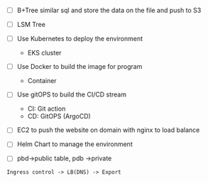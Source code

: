 - [ ] B+Tree similar sql and store the data on the file and push to S3
- [ ] LSM Tree 
- [ ] Use Kubernetes to deploy the environment 
  - EKS cluster
  
- [ ] Use Docker to build the image for program
  - Container 

- [ ] Use gitOPS to build the CI/CD stream
  - CI: Git action
  - CD: GitOPS (ArgoCD)

- [ ] EC2 to push the website on domain with nginx to load balance

- [ ] Helm Chart to manage the environment 
- [ ] pbd->public table, pdb ->private 

```
Ingress control -> LB(DNS) -> Export
```